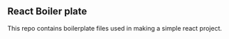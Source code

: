 ## React Boiler plate 

This repo contains boilerplate files used in making a simple react project.

